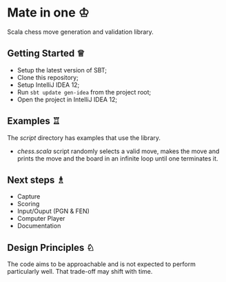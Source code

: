 Mate in one ♔
=============

Scala chess move generation and validation library.

Getting Started ♕
-----------------

* Setup the latest version of SBT;
* Clone this repository;
* Setup IntelliJ IDEA 12;
* Run `sbt update gen-idea` from the project root;
* Open the project in IntelliJ IDEA 12;

Examples ♖
----------

The *script* directory has examples that use the library.

* *chess.scala* script randomly selects a valid move, makes the move and prints the move and the board in an infinite loop until one terminates it.

Next steps ♗
------------

* Capture
* Scoring
* Input/Ouput (PGN & FEN)
* Computer Player
* Documentation

Design Principles ♘
-------------------

The code aims to be approachable and is not expected to perform particularly well. That trade-off may shift with time.
